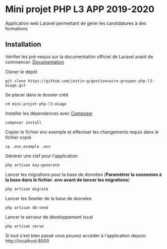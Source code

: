 # Mini projet PHP L3 APP 2019-2020 

Application web Laravel permettant de gérer les candidatures à des formations

## Installation

Vérifier les pré-requis sur la documentation officiel de Laravel avant de commencer. [Documentation](https://laravel.com/docs/7.x/installation#installation)


Cloner le dépôt

    git clone https://github.com/jestin-g/gestionnaire-groupes-php-l3-miage.git

Se placer dans le dossier créé

    cd mini-projet-php-l3-miage

Installer les dépendances avec [Composer](https://getcomposer.org/)

    composer install

Copier le fichier env exemple et effectuer les changements requis dans le fichier copié

    cp .env.example .env

Générer une clef pour l'application

    php artisan key:generate

Lancer les migrations pour la base de données (**Paramétrer la connexion à la base dans le fichier .env avant de lancer les migrations**)

    php artisan migrate
    
Lancer les Seeder de la base de données

    php artisan db:seed
    
Lancer le serveur de développement local

    php artisan serve

Si tout s'est bien passé vous pouvez accéder à l'application depuis: http://localhost:8000
